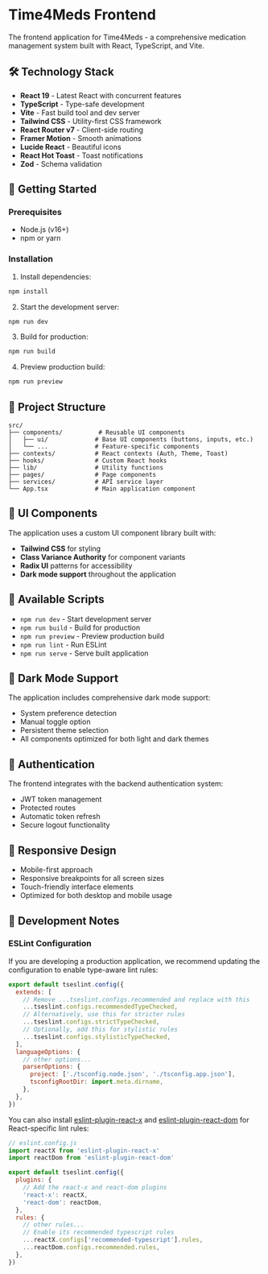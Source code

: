 # Time4Meds Frontend

The frontend application for Time4Meds - a comprehensive medication management system built with React, TypeScript, and Vite.

## 🛠️ Technology Stack

- **React 19** - Latest React with concurrent features
- **TypeScript** - Type-safe development
- **Vite** - Fast build tool and dev server
- **Tailwind CSS** - Utility-first CSS framework
- **React Router v7** - Client-side routing
- **Framer Motion** - Smooth animations
- **Lucide React** - Beautiful icons
- **React Hot Toast** - Toast notifications
- **Zod** - Schema validation

## 🚀 Getting Started

### Prerequisites
- Node.js (v16+)
- npm or yarn

### Installation

1. Install dependencies:
```bash
npm install
```

2. Start the development server:
```bash
npm run dev
```

3. Build for production:
```bash
npm run build
```

4. Preview production build:
```bash
npm run preview
```

## 📁 Project Structure

```
src/
├── components/          # Reusable UI components
│   ├── ui/             # Base UI components (buttons, inputs, etc.)
│   └── ...             # Feature-specific components
├── contexts/           # React contexts (Auth, Theme, Toast)
├── hooks/              # Custom React hooks
├── lib/                # Utility functions
├── pages/              # Page components
├── services/           # API service layer
└── App.tsx             # Main application component
```

## 🎨 UI Components

The application uses a custom UI component library built with:
- **Tailwind CSS** for styling
- **Class Variance Authority** for component variants
- **Radix UI** patterns for accessibility
- **Dark mode support** throughout the application

## 🔧 Available Scripts

- `npm run dev` - Start development server
- `npm run build` - Build for production
- `npm run preview` - Preview production build
- `npm run lint` - Run ESLint
- `npm run serve` - Serve built application

## 🌙 Dark Mode Support

The application includes comprehensive dark mode support:
- System preference detection
- Manual toggle option
- Persistent theme selection
- All components optimized for both light and dark themes

## 🔐 Authentication

The frontend integrates with the backend authentication system:
- JWT token management
- Protected routes
- Automatic token refresh
- Secure logout functionality

## 📱 Responsive Design

- Mobile-first approach
- Responsive breakpoints for all screen sizes
- Touch-friendly interface elements
- Optimized for both desktop and mobile usage

## 🧪 Development Notes

### ESLint Configuration

If you are developing a production application, we recommend updating the configuration to enable type-aware lint rules:

```js
export default tseslint.config({
  extends: [
    // Remove ...tseslint.configs.recommended and replace with this
    ...tseslint.configs.recommendedTypeChecked,
    // Alternatively, use this for stricter rules
    ...tseslint.configs.strictTypeChecked,
    // Optionally, add this for stylistic rules
    ...tseslint.configs.stylisticTypeChecked,
  ],
  languageOptions: {
    // other options...
    parserOptions: {
      project: ['./tsconfig.node.json', './tsconfig.app.json'],
      tsconfigRootDir: import.meta.dirname,
    },
  },
})
```

You can also install [eslint-plugin-react-x](https://github.com/Rel1cx/eslint-react/tree/main/packages/plugins/eslint-plugin-react-x) and [eslint-plugin-react-dom](https://github.com/Rel1cx/eslint-react/tree/main/packages/plugins/eslint-plugin-react-dom) for React-specific lint rules:

```js
// eslint.config.js
import reactX from 'eslint-plugin-react-x'
import reactDom from 'eslint-plugin-react-dom'

export default tseslint.config({
  plugins: {
    // Add the react-x and react-dom plugins
    'react-x': reactX,
    'react-dom': reactDom,
  },
  rules: {
    // other rules...
    // Enable its recommended typescript rules
    ...reactX.configs['recommended-typescript'].rules,
    ...reactDom.configs.recommended.rules,
  },
})
```
